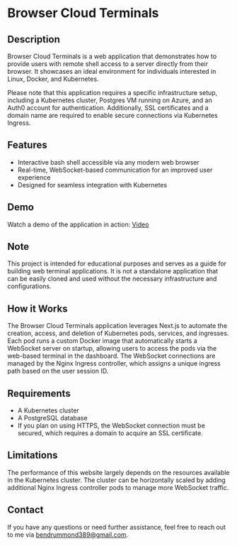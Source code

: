 # Browser Cloud Terminals
## Description
Browser Cloud Terminals is a web application that demonstrates how to provide users with remote shell access to a server directly from their browser. It showcases an ideal environment for individuals interested in Linux, Docker, and Kubernetes.

Please note that this application requires a specific infrastructure setup, including a Kubernetes cluster, Postgres VM running on Azure, and an Auth0 account for authentication. Additionally, SSL certificates and a domain name are required to enable secure connections via Kubernetes Ingress.

## Features
- Interactive bash shell accessible via any modern web browser
- Real-time, WebSocket-based communication for an improved user experience
- Designed for seamless integration with Kubernetes

## Demo
Watch a demo of the application in action: [Video](https://youtu.be/DIr_peoYBLA)

## Note
This project is intended for educational purposes and serves as a guide for building web terminal applications. It is not a standalone application that can be easily cloned and used without the necessary infrastructure and configurations.

## How it Works
The Browser Cloud Terminals application leverages Next.js to automate the creation, access, and deletion of Kubernetes pods, services, and ingresses. Each pod runs a custom Docker image that automatically starts a WebSocket server on startup, allowing users to access the pods via the web-based terminal in the dashboard. The WebSocket connections are managed by the Nginx Ingress controller, which assigns a unique ingress path based on the user session ID.

## Requirements
- A Kubernetes cluster
- A PostgreSQL database
- If you plan on using HTTPS, the WebSocket connection must be secured, which requires a domain to acquire an SSL certificate.

## Limitations
The performance of this website largely depends on the resources available in the Kubernetes cluster. The cluster can be horizontally scaled by adding additional Nginx Ingress controller pods to manage more WebSocket traffic.

## Contact
If you have any questions or need further assistance, feel free to reach out to me via [bendrummond389@gmail.com](mailto:bendrummond389@gmail.com).
